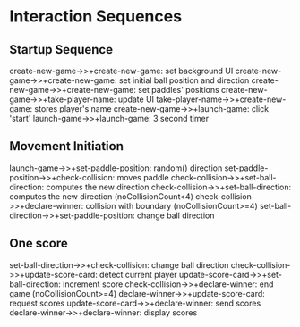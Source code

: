 # Interaction Sequences

## Startup Sequence

  create-new-game->>+create-new-game: set background UI
  create-new-game->>+create-new-game: set initial ball position and direction
  create-new-game->>+create-new-game: set paddles' positions
  create-new-game->>+take-player-name: update UI
  take-player-name->>+create-new-game: stores player's name
  create-new-game->>+launch-game: click 'start'
  launch-game->>+launch-game: 3 second timer

## Movement Initiation

  launch-game->>+set-paddle-position: random() direction
  set-paddle-position->>+check-collision: moves paddle
  check-collision->>+set-ball-direction: computes the new direction
  check-collision->>+set-ball-direction: computes the new direction (noCollisionCount<4)
  check-collision->>+declare-winner: collision with boundary (noCollisionCount>=4)
  set-ball-direction->>+set-paddle-position: change ball direction


## One score

  set-ball-direction->>+check-collision: change ball direction
  check-collision->>+update-score-card: detect current player
  update-score-card->>+set-ball-direction: increment score
  check-collision->>+declare-winner: end game (noCollisionCount>=4)
  declare-winner->>+update-score-card: request scores
  update-score-card->>+declare-winner: send scores
  declare-winner->>+declare-winner: display scores
